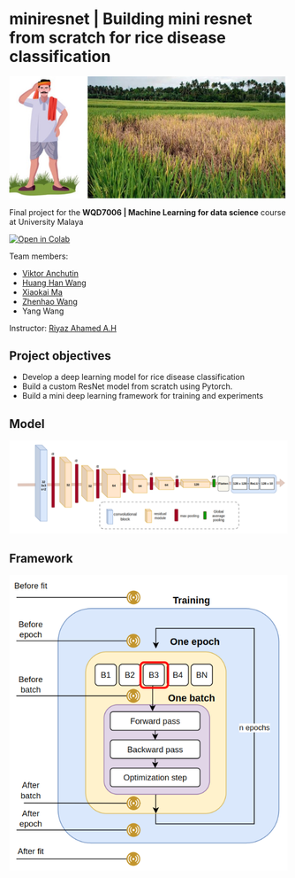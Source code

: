 # miniresnet | Building mini resnet from scratch for rice disease classification
![](https://github.com/ViktorAnchutin/miniresnet/blob/main/rdc_images/paddy.png?raw=true)

Final project for the **WQD7006 | Machine Learning for data science** course at University Malaya

[![Open in Colab](https://colab.research.google.com/assets/colab-badge.svg)](https://colab.research.google.com/github/ViktorAnchutin/miniresnet/blob/main/mini_resnet_from_scratch_with_pytorch.ipynb)

Team members:

- [Viktor Anchutin](https://www.linkedin.com/in/viktor-anchutin/)
- [Huang Han Wang](https://www.linkedin.com/in/huang-han-harry-wang-517386a8/)
- [Xiaokai Ma](https://www.linkedin.com/in/xiaokai-ma-36419917a/)
- [Zhenhao Wang](https://www.linkedin.com/in/zhenhao-wang-aabab1258/)
- Yang Wang

Instructor: [Riyaz Ahamed A.H ](https://www.linkedin.com/in/riyazahd/)

## Project objectives
- Develop a deep learning model for rice disease classification
- Build a custom ResNet model from scratch using Pytorch. 
- Build a mini deep learning framework for training and experiments

## Model
![](https://github.com/ViktorAnchutin/miniresnet/blob/main/rdc_images/1%20Model.png?raw=true)

## Framework
![](https://github.com/ViktorAnchutin/miniresnet/blob/main/rdc_images/12%20%20training%20loop.png?raw=true)
